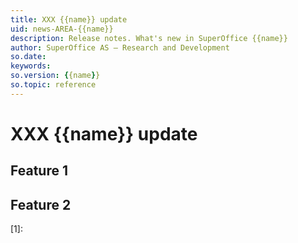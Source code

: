 ```yaml
---
title: XXX {{name}} update
uid: news-AREA-{{name}}
description: Release notes. What's new in SuperOffice {{name}}
author: SuperOffice AS – Research and Development
so.date: 
keywords: 
so.version: {{name}}
so.topic: reference
---
```


# XXX {{name}} update

## Feature 1

## Feature 2

<!-- Referenced links-->
[1]:

<!-- Referenced images -->
[img1]: media/
